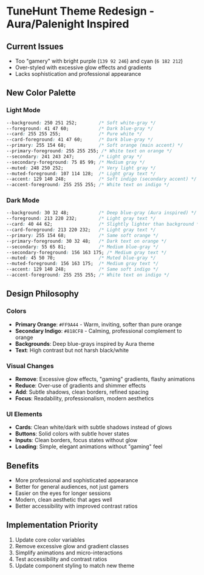 # TuneHunt Theme Redesign - Aura/Palenight Inspired

## Current Issues
- Too "gamery" with bright purple (`139 92 246`) and cyan (`6 182 212`)
- Over-styled with excessive glow effects and gradients
- Lacks sophistication and professional appearance

## New Color Palette

### Light Mode
```css
--background: 250 251 252;        /* Soft white-gray */
--foreground: 41 47 60;           /* Dark blue-gray */
--card: 255 255 255;              /* Pure white */
--card-foreground: 41 47 60;      /* Dark blue-gray */
--primary: 255 154 68;            /* Soft orange (main accent) */
--primary-foreground: 255 255 255; /* White text on orange */
--secondary: 241 243 247;         /* Light gray */
--secondary-foreground: 75 85 99; /* Medium gray */
--muted: 248 250 252;             /* Very light gray */
--muted-foreground: 107 114 128;  /* Light gray text */
--accent: 129 140 248;            /* Soft indigo (secondary accent) */
--accent-foreground: 255 255 255; /* White text on indigo */
```

### Dark Mode
```css
--background: 30 32 48;           /* Deep blue-gray (Aura inspired) */
--foreground: 213 220 232;        /* Light gray text */
--card: 40 44 62;                 /* Slightly lighter than background */
--card-foreground: 213 220 232;   /* Light gray text */
--primary: 255 154 68;            /* Same soft orange */
--primary-foreground: 30 32 48;   /* Dark text on orange */
--secondary: 55 65 81;            /* Medium blue-gray */
--secondary-foreground: 156 163 175; /* Medium gray text */
--muted: 45 50 70;                /* Muted blue-gray */
--muted-foreground: 156 163 175;  /* Medium gray text */
--accent: 129 140 248;            /* Same soft indigo */
--accent-foreground: 255 255 255; /* White text on indigo */
```

## Design Philosophy

### Colors
- **Primary Orange**: `#FF9A44` - Warm, inviting, softer than pure orange
- **Secondary Indigo**: `#818CF8` - Calming, professional complement to orange
- **Backgrounds**: Deep blue-grays inspired by Aura theme
- **Text**: High contrast but not harsh black/white

### Visual Changes
- **Remove**: Excessive glow effects, "gaming" gradients, flashy animations
- **Reduce**: Over-use of gradients and shimmer effects
- **Add**: Subtle shadows, clean borders, refined spacing
- **Focus**: Readability, professionalism, modern aesthetics

### UI Elements
- **Cards**: Clean white/dark with subtle shadows instead of glows
- **Buttons**: Solid colors with subtle hover states
- **Inputs**: Clean borders, focus states without glow
- **Loading**: Simple, elegant animations without "gaming" feel

## Benefits
- More professional and sophisticated appearance
- Better for general audiences, not just gamers
- Easier on the eyes for longer sessions
- Modern, clean aesthetic that ages well
- Better accessibility with improved contrast ratios

## Implementation Priority
1. Update core color variables
2. Remove excessive glow and gradient classes
3. Simplify animations and micro-interactions
4. Test accessibility and contrast ratios
5. Update component styling to match new theme